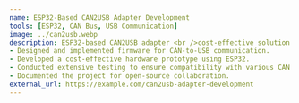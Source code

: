 ```yaml
---
name: ESP32-Based CAN2USB Adapter Development
tools: [ESP32, CAN Bus, USB Communication]
image: ../can2usb.webp
description: ESP32-based CAN2USB adapter <br />cost-effective solution for diagnostics of CAN networks. Contributions- 
- Designed and implemented firmware for CAN-to-USB communication.
- Developed a cost-effective hardware prototype using ESP32.
- Conducted extensive testing to ensure compatibility with various CAN network protocols.
- Documented the project for open-source collaboration.
external_url: https://example.com/can2usb-adapter-development
---
```

